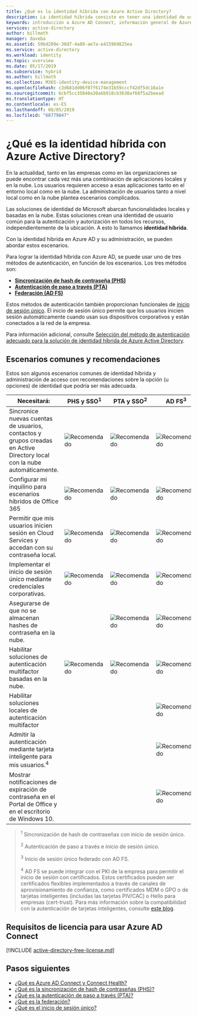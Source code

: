 ```yaml
---
title: ¿Qué es la identidad híbrida con Azure Active Directory?
description: La identidad híbrida consiste en tener una identidad de usuario común para la autenticación y autorización tanto a nivel local como en la nube.
keywords: introducción a Azure AD Connect, información general de Azure AD Connect, qué es Azure AD Connect, instalación de active directory
services: active-directory
author: billmath
manager: daveba
ms.assetid: 59bd209e-30d7-4a89-ae7a-e415969825ea
ms.service: active-directory
ms.workload: identity
ms.topic: overview
ms.date: 05/17/2019
ms.subservice: hybrid
ms.author: billmath
ms.collection: M365-identity-device-management
ms.openlocfilehash: c3d681dd06f07f6174e31b59cccf42df5dc16a1e
ms.sourcegitcommit: 6cbf5cc35840a30a6b918cb3630af68f5a2beead
ms.translationtype: HT
ms.contentlocale: es-ES
ms.lasthandoff: 08/05/2019
ms.locfileid: "68779847"
---
```

# <a name="what-is-hybrid-identity-with-azure-active-directory"></a>¿Qué es la identidad híbrida con Azure Active Directory?

En la actualidad, tanto en las empresas como en las organizaciones se puede encontrar cada vez más una combinación de aplicaciones locales y en la nube.  Los usuarios requieren acceso a esas aplicaciones tanto en el entorno local como en la nube. La administración de usuarios tanto a nivel local como en la nube plantea escenarios complicados. 

Las soluciones de identidad de Microsoft abarcan funcionalidades locales y basadas en la nube.  Estas soluciones crean una identidad de usuario común para la autenticación y autorización en todos los recursos, independientemente de la ubicación. A esto lo llamamos **identidad híbrida**.

Con la identidad híbrida en Azure AD y su administración, se pueden abordar estos escenarios.

Para lograr la identidad híbrida con Azure AD, se puede usar uno de tres métodos de autenticación, en función de los escenarios.   Los tres métodos son: 

- **[Sincronización de hash de contraseña (PHS)](whatis-phs.md)**  
- **[Autenticación de paso a través (PTA)](how-to-connect-pta.md)**  
- **[Federación (AD FS)](whatis-fed.md)** 

Estos métodos de autenticación también proporcionan funcionales de [inicio de sesión único](how-to-connect-sso.md).  El inicio de sesión único permite que los usuarios inicien sesión automáticamente cuando usan sus dispositivos corporativos y están conectados a la red de la empresa.

Para información adicional, consulte [Selección del método de autenticación adecuado para la solución de identidad híbrida de Azure Active Directory](https://docs.microsoft.com/azure/security/fundamentals/choose-ad-authn). 

## <a name="common-scenarios-and-recommendations"></a>Escenarios comunes y recomendaciones 

Estos son algunos escenarios comunes de identidad híbrida y administración de acceso con recomendaciones sobre la opción (u opciones) de identidad que podría ser más adecuada. 

|Necesitará:|PHS y SSO<sup>1</sup>| PTA y SSO<sup>2</sup> | AD FS<sup>3</sup>| 
|-----|-----|-----|-----| 
|Sincronice nuevas cuentas de usuarios, contactos y grupos creadas en Active Directory local con la nube automáticamente.|![Recomendado](./media/whatis-hybrid-identity/ic195031.png)| ![Recomendado](./media/whatis-hybrid-identity/ic195031.png) |![Recomendado](./media/whatis-hybrid-identity/ic195031.png)| 
|Configurar mi inquilino para escenarios híbridos de Office 365|![Recomendado](./media/whatis-hybrid-identity/ic195031.png)| ![Recomendado](./media/whatis-hybrid-identity/ic195031.png) |![Recomendado](./media/whatis-hybrid-identity/ic195031.png)| 
|Permitir que mis usuarios inicien sesión en Cloud Services y accedan con su contraseña local.|![Recomendado](./media/whatis-hybrid-identity/ic195031.png)| ![Recomendado](./media/whatis-hybrid-identity/ic195031.png) |![Recomendado](./media/whatis-hybrid-identity/ic195031.png)| 
|Implementar el inicio de sesión único mediante credenciales corporativas.|![Recomendado](./media/whatis-hybrid-identity/ic195031.png)| ![Recomendado](./media/whatis-hybrid-identity/ic195031.png) |![Recomendado](./media/whatis-hybrid-identity/ic195031.png)|  
|Asegurarse de que no se almacenan hashes de contraseña en la nube.| |![Recomendado](./media/whatis-hybrid-identity/ic195031.png)|![Recomendado](./media/whatis-hybrid-identity/ic195031.png)| 
|Habilitar soluciones de autenticación multifactor basadas en la nube.|![Recomendado](./media/whatis-hybrid-identity/ic195031.png)|![Recomendado](./media/whatis-hybrid-identity/ic195031.png)|![Recomendado](./media/whatis-hybrid-identity/ic195031.png)| 
|Habilitar soluciones locales de autenticación multifactor| | |![Recomendado](./media/whatis-hybrid-identity/ic195031.png)| 
|Admitir la autenticación mediante tarjeta inteligente para mis usuarios.<sup>4</sup>| | |![Recomendado](./media/whatis-hybrid-identity/ic195031.png)| 
|Mostrar notificaciones de expiración de contraseña en el Portal de Office y en el escritorio de Windows 10.| | |![Recomendado](./media/whatis-hybrid-identity/ic195031.png)| 

> <sup>1</sup> Sincronización de hash de contraseñas con inicio de sesión único. 
> 
> <sup>2</sup> Autenticación de paso a través e inicio de sesión único.  
> 
> <sup>3</sup> Inicio de sesión único federado con AD FS.  
>  
> <sup>4</sup> AD FS se puede integrar con el PKI de la empresa para permitir el inicio de sesión con certificados. Estos certificados pueden ser certificados flexibles implementados a través de canales de aprovisionamiento de confianza, como certificados MDM o GPO o de tarjetas inteligentes (incluidas las tarjetas PIV/CAC) o Hello para empresas (cert-trust). Para más información sobre la compatibilidad con la autenticación de tarjetas inteligentes, consulte [este blog](https://blogs.msdn.microsoft.com/samueld/2016/07/19/adfs-certauth-aad-o365/). 
> 

## <a name="license-requirements-for-using-azure-ad-connect"></a>Requisitos de licencia para usar Azure AD Connect

[!INCLUDE [active-directory-free-license.md](../../../includes/active-directory-free-license.md)]

## <a name="next-steps"></a>Pasos siguientes 

- [¿Qué es Azure AD Connect y Connect Health?](whatis-azure-ad-connect.md) 
- [¿Qué es la sincronización de hash de contraseñas (PHS)?](whatis-phs.md) 
- [¿Qué es la autenticación de paso a través (PTA)?](how-to-connect-pta.md) 
- [¿Qué es la federación?](whatis-fed.md) 
- [¿Qué es el inicio de sesión único?](how-to-connect-sso.md) 

